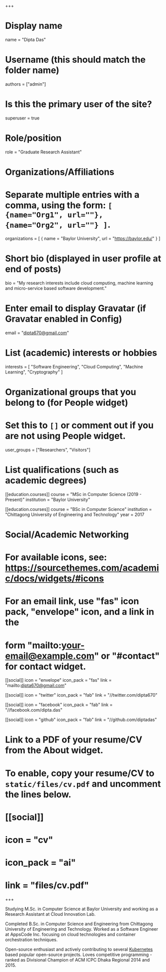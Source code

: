 +++
# Display name
name = "Dipta Das"

# Username (this should match the folder name)
authors = ["admin"]

# Is this the primary user of the site?
superuser = true

# Role/position
role = "Graduate Research Assistant"

# Organizations/Affiliations
#   Separate multiple entries with a comma, using the form: `[ {name="Org1", url=""}, {name="Org2", url=""} ]`.
organizations = [ { name = "Baylor University", url = "https://baylor.edu/" } ]

# Short bio (displayed in user profile at end of posts)
bio = "My research interests include cloud computing, machine learning and micro-service based software development."

# Enter email to display Gravatar (if Gravatar enabled in Config)
email = "dipta670@gmail.com"

# List (academic) interests or hobbies
interests = [
  "Software Engineering",
  "Cloud Computing",
  "Machine Learning",
  "Cryptography"
]

# Organizational groups that you belong to (for People widget)
#   Set this to `[]` or comment out if you are not using People widget.
user_groups = ["Researchers", "Visitors"]

# List qualifications (such as academic degrees)
[[education.courses]]
  course = "MSc in Computer Science (2019 - Present)"
  institution = "Baylor University"

[[education.courses]]
  course = "BSc in Computer Science"
  institution = "Chittagong University of Engineering and Technology"
  year = 2017

# Social/Academic Networking
# For available icons, see: https://sourcethemes.com/academic/docs/widgets/#icons
#   For an email link, use "fas" icon pack, "envelope" icon, and a link in the
#   form "mailto:your-email@example.com" or "#contact" for contact widget.

[[social]]
  icon = "envelope"
  icon_pack = "fas"
  link = "mailto:dipta670@gmail.com"

[[social]]
  icon = "twitter"
  icon_pack = "fab"
  link = "//twitter.com/dipta670"

[[social]]
  icon = "facebook"
  icon_pack = "fab"
  link = "//facebook.com/dipta.das"

[[social]]
  icon = "github"
  icon_pack = "fab"
  link = "//github.com/diptadas"

# Link to a PDF of your resume/CV from the About widget.
# To enable, copy your resume/CV to `static/files/cv.pdf` and uncomment the lines below.
# [[social]]
#   icon = "cv"
#   icon_pack = "ai"
#   link = "files/cv.pdf"

+++

Studying M.Sc. in Computer Science at Baylor University and working as a Research Assistant at Cloud Innovation Lab. 

Completed B.Sc. in Computer Science and Engineering from Chittagong University of Engineering and Technology. Worked as a Software Engineer at AppsCode Inc. focusing on cloud technologies and container orchestration techniques.

Open-source enthusiast and actively contributing to several [Kubernetes](https://kubernetes.io/) based popular open-source projects. Loves competitive programming - ranked as Divisional Champion of ACM ICPC Dhaka Regional 2014 and 2015.
